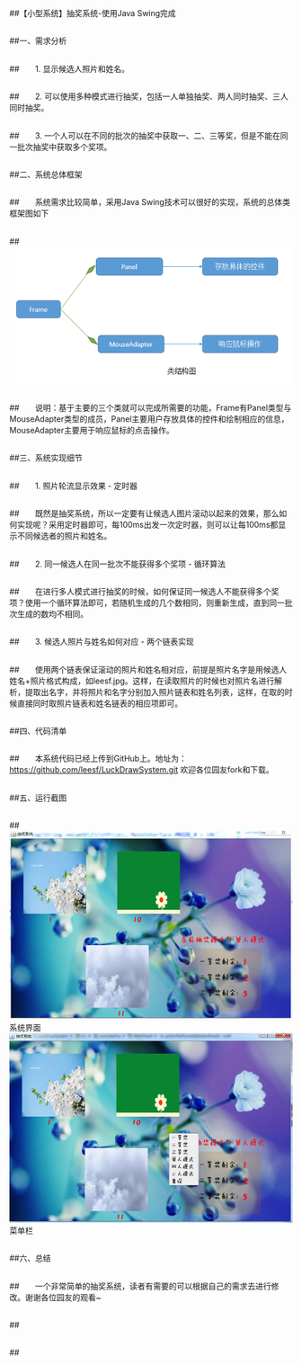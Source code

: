 ##【小型系统】抽奖系统-使用Java Swing完成

##
##一、需求分析


##
##　　1. 显示候选人照片和姓名。


##
##　　2. 可以使用多种模式进行抽奖，包括一人单独抽奖、两人同时抽奖、三人同时抽奖。


##
##　　3. 一个人可以在不同的批次的抽奖中获取一、二、三等奖，但是不能在同一批次抽奖中获取多个奖项。


##
##二、系统总体框架


##
##　　系统需求比较简单，采用Java Swing技术可以很好的实现，系统的总体类框架图如下


##
##　　 ![Alt text](../md/img/616953-20160227204954737-1911911757.png)


##
##　　说明：基于主要的三个类就可以完成所需要的功能，Frame有Panel类型与MouseAdapter类型的成员，Panel主要用户存放具体的控件和绘制相应的信息，MouseAdapter主要用于响应鼠标的点击操作。


##
##三、系统实现细节


##
##　　1. 照片轮流显示效果 - 定时器


##
##　　既然是抽奖系统，所以一定要有让候选人图片滚动以起来的效果，那么如何实现呢？采用定时器即可，每100ms出发一次定时器，则可以让每100ms都显示不同候选者的照片和姓名。


##
##　　2. 同一候选人在同一批次不能获得多个奖项 - 循环算法


##
##　　在进行多人模式进行抽奖的时候，如何保证同一候选人不能获得多个奖项？使用一个循环算法即可，若随机生成的几个数相同，则重新生成，直到同一批次生成的数均不相同。


##
##　　3. 候选人照片与姓名如何对应 - 两个链表实现


##
##　　使用两个链表保证滚动的照片和姓名相对应，前提是照片名字是用候选人姓名+照片格式构成，如leesf.jpg。这样，在读取照片的时候也对照片名进行解析，提取出名字，并将照片和名字分别加入照片链表和姓名列表，这样，在取的时候直接同时取照片链表和姓名链表的相应项即可。


##
##四、代码清单


##
##　　本系统代码已经上传到GitHub上。地址为：https://github.com/leesf/LuckDrawSystem.git 欢迎各位园友fork和下载。


##
##五、运行截图


##
##　　 ![Alt text](../md/img/616953-20160227212211393-2032842040.png)
　　系统界面
 ![Alt text](../md/img/616953-20160227212809784-152416773.png)
菜单栏


##
##六、总结


##
##　　一个非常简单的抽奖系统，读者有需要的可以根据自己的需求去进行修改。谢谢各位园友的观看~


##
##　　


##
##　　